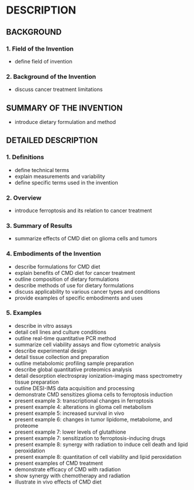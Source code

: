 # DESCRIPTION

## BACKGROUND

### 1. Field of the Invention

- define field of invention

### 2. Background of the Invention

- discuss cancer treatment limitations

## SUMMARY OF THE INVENTION

- introduce dietary formulation and method

## DETAILED DESCRIPTION

### 1. Definitions

- define technical terms
- explain measurements and variability
- define specific terms used in the invention

### 2. Overview

- introduce ferroptosis and its relation to cancer treatment

### 3. Summary of Results

- summarize effects of CMD diet on glioma cells and tumors

### 4. Embodiments of the Invention

- describe formulations for CMD diet
- explain benefits of CMD diet for cancer treatment
- outline composition of dietary formulations
- describe methods of use for dietary formulations
- discuss applicability to various cancer types and conditions
- provide examples of specific embodiments and uses

### 5. Examples

- describe in vitro assays
- detail cell lines and culture conditions
- outline real-time quantitative PCR method
- summarize cell viability assays and flow cytometric analysis
- describe experimental design
- detail tissue collection and preparation
- outline metabolomic profiling sample preparation
- describe global quantitative proteomics analysis
- detail desorption electrospray ionization-imaging mass spectrometry tissue preparation
- outline DESI-IMS data acquisition and processing
- demonstrate CMD sensitizes glioma cells to ferroptosis induction
- present example 3: transcriptional changes in ferroptosis
- present example 4: alterations in glioma cell metabolism
- present example 5: increased survival in vivo
- present example 6: changes in tumor lipidome, metabolome, and proteome
- present example 7: lower levels of glutathione
- present example 7: sensitization to ferroptosis-inducing drugs
- present example 8: synergy with radiation to induce cell death and lipid peroxidation
- present example 8: quantitation of cell viability and lipid peroxidation
- present examples of CMD treatment
- demonstrate efficacy of CMD with radiation
- show synergy with chemotherapy and radiation
- illustrate in vivo effects of CMD diet

